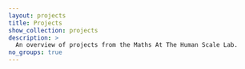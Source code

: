 ```yaml
---
layout: projects
title: Projects
show_collection: projects
description: >
  An overview of projects from the Maths At The Human Scale Lab. 
no_groups: true
---
```

